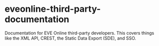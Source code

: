 # eveonline-third-party-documentation
Documentation for EVE Online third-party developers. This covers things like the XML API, CREST, the Static Data Export (SDE), and SSO.
